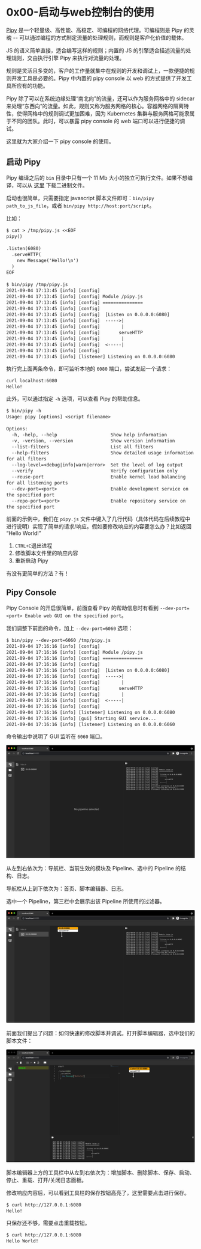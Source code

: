 # 0x00-启动与web控制台的使用

[Pipy](https://github.com/flomesh-io/pipy) 是一个轻量级、高性能、高稳定、可编程的网络代理。可编程则是 Pipy 的灵魂 -- 可以通过编程的方式制定流量的处理规则，而规则是客户化价值的载体。

JS 的语义简单直接，适合编写这样的规则；内置的 JS 的引擎适合描述流量的处理规则，交由执行引擎 Pipy 来执行对流量的处理。

规则是灵活且多变的，客户的工作量就集中在规则的开发和调试上，一款便捷的规则开发工具是必要的。Pipy 中内置的 pipy console 以 web 的方式提供了开发工具所应有的功能。

Pipy 除了可以在系统边缘处理“南北向”的流量，还可以作为服务网格中的 sidecar 来处理“东西向”的流量。如此，规则又称为服务网格的核心。容器网络的隔离特性，使得网格中的规则调试更加困难，因为 Kubernetes 集群与服务网格可能隶属于不同的团队。此时，可以暴露 pipy console 的 web 端口可以进行便捷的调试。

这里就为大家介绍一下 pipy console 的使用。

## 启动 Pipy

Pipy 编译之后的 `bin` 目录中只有一个 11 Mb 大小的独立可执行文件。如果不想编译，可以从 [这里](https://github.com/flomesh-io/pipy/releases) 下载二进制文件。

启动也很简单，只需要指定 javascript 脚本文件即可：`bin/pipy path_to_js_file`，或者 `bin/pipy http://host:port/script`。

比如：

```text
$ cat > /tmp/pipy.js <<EOF
pipy()

.listen(6080)
  .serveHTTP(
    new Message('Hello!\n')
  )
EOF

$ bin/pipy /tmp/pipy.js
2021-09-04 17:13:45 [info] [config]
2021-09-04 17:13:45 [info] [config] Module /pipy.js
2021-09-04 17:13:45 [info] [config] ===============
2021-09-04 17:13:45 [info] [config]
2021-09-04 17:13:45 [info] [config]  [Listen on 0.0.0.0:6080]
2021-09-04 17:13:45 [info] [config]  ----->|
2021-09-04 17:13:45 [info] [config]        |
2021-09-04 17:13:45 [info] [config]       serveHTTP
2021-09-04 17:13:45 [info] [config]        |
2021-09-04 17:13:45 [info] [config]  <-----|
2021-09-04 17:13:45 [info] [config]
2021-09-04 17:13:45 [info] [listener] Listening on 0.0.0.0:6080
```

执行完上面两条命令，即可监听本地的 `6080` 端口，尝试发起一个请求：

```text
curl localhost:6080
Hello!
```

此外，可以通过指定 `-h` 选项，可以查看 Pipy 的帮助信息。

```text
$ bin/pipy -h
Usage: pipy [options] <script filename>

Options:
  -h, -help, --help                    Show help information
  -v, -version, --version              Show version information
  --list-filters                       List all filters
  --help-filters                       Show detailed usage information for all filters
  --log-level=<debug|info|warn|error>  Set the level of log output
  --verify                             Verify configuration only
  --reuse-port                         Enable kernel load balancing for all listening ports
  --dev-port=<port>                    Enable development service on the specified port
  --repo-port=<port>                   Enable repository service on the specified port
```

前面的示例中，我们在 `pipy.js` 文件中键入了几行代码（具体代码在后续教程中进行说明）实现了简单的请求/响应。假如要修改响应的内容要怎么办？比如返回 “Hello World!”

1. `CTRL+C`退出进程
2. 修改脚本文件里的响应内容
3. 重新启动 Pipy

有没有更简单的方法？有！

## Pipy Console

Pipy Console 的开启很简单，前面查看 Pipy 的帮助信息时有看到 `--dev-port=<port> Enable web GUI on the specified port`。

我们调整下前面的命令，加上 `--dev-port=6060` 选项：

```text
$ bin/pipy --dev-port=6060 /tmp/pipy.js
2021-09-04 17:16:16 [info] [config]
2021-09-04 17:16:16 [info] [config] Module /pipy.js
2021-09-04 17:16:16 [info] [config] ===============
2021-09-04 17:16:16 [info] [config]
2021-09-04 17:16:16 [info] [config]  [Listen on 0.0.0.0:6080]
2021-09-04 17:16:16 [info] [config]  ----->|
2021-09-04 17:16:16 [info] [config]        |
2021-09-04 17:16:16 [info] [config]       serveHTTP
2021-09-04 17:16:16 [info] [config]        |
2021-09-04 17:16:16 [info] [config]  <-----|
2021-09-04 17:16:16 [info] [config]
2021-09-04 17:16:16 [info] [listener] Listening on 0.0.0.0:6080
2021-09-04 17:16:16 [info] [gui] Starting GUI service...
2021-09-04 17:16:16 [info] [listener] Listening on 0.0.0.0:6060
```

命令输出中说明了 GUI 监听在 `6060` 端口。

![](../.gitbook/assets/console.png)

从左到右依次为：导航栏、当前生效的模块及 Pipeline、选中的 Pipeline 的结构、日志。

导航栏从上到下依次为：首页、脚本编辑器、日志。

选中一个 Pipeline，第三栏中会展示出该 Pipeline 所使用的过滤器。

![](../.gitbook/assets/pipeline-filters.png)

前面我们提出了问题：如何快速的修改脚本并调试。打开脚本编辑器，选中我们的脚本文件：

![](../.gitbook/assets/pipeline-editor.png)

脚本编辑器上方的工具栏中从左到右依次为：增加脚本、删除脚本、保存、启动、停止、重载、打开/关闭日志面板。

修改响应内容后，可以看到工具栏的保存按钮高亮了，这里需要点击进行保存。

```text
$ curl http://127.0.0.1:6080
Hello!
```

只保存还不够，需要点击重载按钮。

```text
$ curl http://127.0.0.1:6080
Hello World!
```

